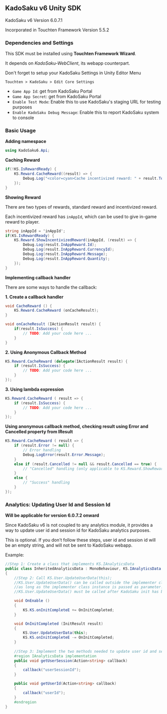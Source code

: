 ## KadoSaku v6 Unity SDK

KadoSaku v6 Version 6.0.7.1

Incorporated in Touchten Framework Version 5.5.2

### Dependencies and Settings

This SDK must be installed using **Touchten Framework Wizard**.

It depends on *KadoSaku-WebClient*, its webapp counterpart.

Don't forget to setup your KadoSaku Settings in Unity Editor Menu

`Touchten > KadoSaku > Edit Core Settings`

- `Game App Id`: get from KadoSaku Portal
- `Game App Secret`: get from KadoSaku Portal
- `Enable Test Mode`: Enable this to use KadoSaku's staging URL for testing purposes
- `Enable KadoSaku Debug Message`: Enable this to report KadoSaku system to console

### Basic Usage

**Adding namespace**
```csharp
using KadoSaku6.Api;
```

**Caching Reward**
```csharp
if(!KS.IsRewardReady) {
    KS.Reward.CacheReward((result) => {
        Debug.Log("<color=cyan>Cache incentivized reward: " + result.ToString() + "</color>");
    });   
} 
```

**Showing Reward**

There are two types of rewards, standard reward and incentivized reward.

Each incentivized reward has `inAppId`, which can be used to give in-game reward to player.
```csharp
string inAppId = 'inAppId';
if(KS.IsRewardReady) {
    KS.Reward.ShowIncentivizedReward(inAppId, (result) => {
        Debug.Log(result.InAppReward.Id);
        Debug.Log(result.InAppReward.CurrencyId);
        Debug.Log(result.InAppReward.Message);
        Debug.Log(result.InAppReward.Quantity);
    }); 
}
```

**Implementing callback handler**

There are some ways to handle the callback:

**1. Create a callback handler**
```csharp
void CacheReward () {
    KS.Reward.CacheReward (onCacheResult);
}

void onCacheResult (IActionResult result) {
    if(result.IsSuccess) {
        // TODO: Add your code here ...
    }
}

```

**2. Using Anonymous Callback Method**
```csharp
KS.Reward.CacheReward (delegate(IActionResult result) {
    if (result.IsSuccess) {
        // TODO: Add your code here ...
    }
});
```

**3. Using lambda expression**

```csharp
KS.Reward.CacheReward ( result => {
    if (result.IsSuccess) {
        // TODO: Add your code here ...
    }
});
```

**Using anonymous callback method, checking result using Error and Cancelled property from IResult**

```csharp
KS.Reward.CacheReward ( result => {
    if (result.Error != null) {
        // Error handling
        Debug.LogError(result.Error.Message);
    }
    else if (result.Cancelled != null && result.Cancelled == true) {
        // "Cancelled" handling (only applicable to KS.Reward.ShowReward() and KS.Reward.ShowIncentivizedReward() )
    }
    else {
        // "Success" handling
    }
});
```

### Analytics: Updating User Id and Session Id

**Will be applicable for version 6.0.7.2 onward**

Since KadoSaku v6 is not coupled to any analytics module, it provides a way to update user id and session id for KadoSaku analytics purposes.

This is optional. If you don't follow these steps, user id and session id will be an empty string, and will not be sent to KadoSaku webapp.

Example:

```csharp
//Step 1: Create a class that implements KS.IAnalyticsData
public class InheritedAnalyticsData : MonoBehaviour, KS.IAnalyticsData
{
    //Step 2: Call KS.User.UpdateUserData(this);
    //KS.User.UpdateUserData() can be called outside the implementer class,
    //as long as the implementer class instance is passed as parameter.
    //KS.User.UpdateUserData() must be called after KadoSaku init has been finished.

    void OnEnable ()
    {
        KS.KS.onInitCompleteE += OnInitCompleted;
    }

    void OnInitCompleted (InitResult result)
    {
        KS.User.UpdateUserData(this);
        KS.KS.onInitCompleteE -= OnInitCompleted;
    }
    
    //Step 3: Implement the two methods needed to update user id and session id
    #region IAnalyticsData implementation
    public void getUserSession(Action<string> callback)
    {
        callback("userSessionId");
    }

    public void getUserId(Action<string> callback)
    {
        callback("userId");
    }
    #endregion
}
```
